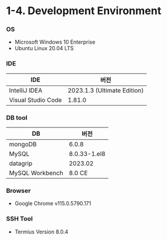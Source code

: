 # 1-4. Development Environment

### OS

- Microsoft Windows 10 Enterprise
- Ubuntu Linux 20.04 LTS

### IDE

| IDE | 버전 |
| --- | --- |
| IntelliJ IDEA  | 2023.1.3 (Ultimate Edition) |
| Visual Studio Code | 1.81.0 |

### DB tool

| DB | 버전 |
| --- | --- |
| mongoDB | 6.0.8 |
| MySQL | 8.0.33-1.el8 |
| datagrip | 2023.02 |
| MySQL Workbench | 8.0 CE |

### Browser

- Google Chrome v115.0.5790.171

### SSH Tool

- Termius Version 8.0.4